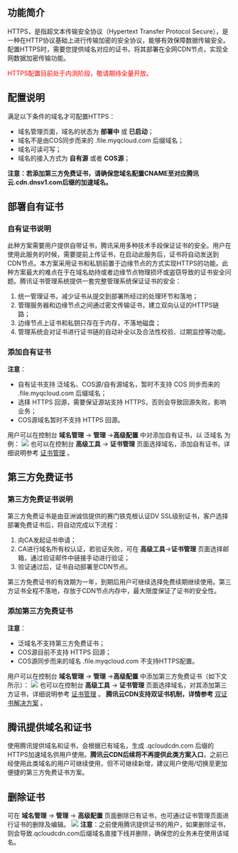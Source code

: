 ## 功能简介

HTTPS，是指超文本传输安全协议（Hypertext Transfer Protocol Secure），是一种在HTTP协议基础上进行传输加密的安全协议，能够有效保障数据传输安全。配置HTTPS时，需要您提供域名对应的证书，将其部署在全网CDN节点，实现全网数据加密传输功能。

<font color="red">HTTPS配置目前处于内测阶段，敬请期待全量开放。</font>



## 配置说明

满足以下条件的域名才可配置HTTPS：

- 域名管理页面，域名的状态为 **部署中** 或 **已启动**；
- 域名不是由COS同步而来的 .file.myqcloud.com 后缀域名；
- 域名可读可写；
- 域名的接入方式为 **自有源** 或者 **COS源**；

**注意：若添加第三方免费证书，请确保您域名配置CNAME至对应腾讯云.cdn.dnsv1.com后缀的加速域名。**



## 部署自有证书

### 自有证书说明

此种方案需要用户提供自带证书，腾讯采用多种技术手段保证证书的安全。用户在使用此服务的时候，需要提前上传证书，在启动此服务后，证书将自动发送到CDN节点。本方案采用证书和私钥前置于边缘节点的方式实现HTTPS的功能。此种方案最大的难点在于在域名劫持或者边缘节点物理损坏或盗窃导致的证书安全问题。腾讯证书管理系统提供一套完整管理系统保证证书的安全：

1. 统一管理证书，减少证书从提交到部署所经过的处理环节和落地；
2. 管理服务器和边缘节点之间通过密文传输证书，建立双向认证的HTTPS链路；
3. 边缘节点上证书和私钥只存在于内存，不落地磁盘；
4. 管理系统会对证书进行证书链的自动补全以及合法性校验、过期监控等功能。

### 添加自有证书

**注意**：

- 自有证书支持 泛域名、COS源/自有源域名，暂时不支持 COS 同步而来的 .file.myqcloud.com 后缀域名；
- 选择 HTTPS 回源，需要保证源站支持 HTTPS，否则会导致回源失败，影响业务；
- COS源域名暂时不支持 HTTPS 回源。

用户可以在控制台 **域名管理** -> **管理** ->**高级配置** 中对添加自有证书，以 泛域名 为例：
![](//mccdn.qcloud.com/static/img/5b8e2c82e4b502210fcf2f36dd2910d6/image.jpg)
也可以在控制台 **高级工具** -> **证书管理** 页面选择域名，添加自有证书，详细说明参考 [证书管理](https://www.qcloud.com/doc/product/228/证书管理) 。



## 第三方免费证书

### 第三方免费证书说明

第三方免费证书是由亚洲诚信提供的赛门铁克根认证DV SSL级别证书，客户选择部署免费证书后，将自动完成以下流程：

1. 向CA发起证书申请；
2. CA进行域名所有权认证，若验证失败，可在 **高级工具**->**证书管理** 页面选择邮箱，通过验证邮件中链接手动进行验证；
3. 验证通过后，证书自动部署至CDN节点。

第三方免费证书的有效期为一年，到期后用户可继续选择免费续期继续使用。第三方证书全程不落地，存放于CDN节点内存中，最大限度保证了证书的安全性。

### 添加第三方免费证书

**注意**：

- 泛域名不支持第三方免费证书；
- COS源目前不支持 HTTPS 回源；
- COS源同步而来的域名 .file.myqcloud.com 不支持HTTPS配置。

用户可以在控制台 **域名管理** -> **管理** ->**高级配置** 中添加第三方免费证书（如下文所示）：
![](//mccdn.qcloud.com/static/img/78325a9a9ae2988fc6f349bb995dc33a/image.jpg)
也可以在控制台 **高级工具** -> **证书管理** 页面选择域名，对其添加第三方证书，详细说明参考 [证书管理](https://www.qcloud.com/doc/product/228/证书管理) 。
**腾讯云CDN支持双证书机制，详情参考** [双证书解决方案](https://www.qcloud.com/doc/product/228/%E8%AF%81%E4%B9%A6%E7%AE%A1%E7%90%86#.E5.8F.8C.E8.AF.81.E4.B9.A6.E8.AF.B4.E6.98.8E) 。



## 腾讯提供域名和证书

使用腾讯提供域名和证书，会根据已有域名，生成 .qcloudcdn.com 后缀的HTTPS加速域名供用户使用。**腾讯云CDN后续将不再提供此类方案入口**，之前已经使用此类域名的用户可继续使用，但不可继续新增，建议用户使用/切换至更加便捷的第三方免费证书方案。



## 删除证书

可在 **域名管理** -> **管理** -> **高级配置** 页面删除已有证书，也可通过证书管理页面进行证书的删除及编辑。
![](//mccdn.qcloud.com/static/img/cbfdeb33175e9435b771ee85ef5010b5/image.jpg)
**注意**：之前使用腾讯提供证书的用户，如果删除证书，则会导致.qcloudcdn.com后缀域名直接下线并删除，确保您的业务未在使用该域名。

